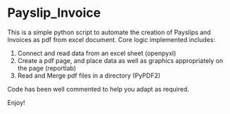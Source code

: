 # Payslip_Invoice
This is a simple python script to automate the creation of Payslips and Invoices as pdf from excel document. 
Core logic implemented includes:
  1. Connect and read data from an excel sheet (openpyxl)
  2. Create a pdf page, and place data as well as graphics appropriately on the page (reportlab)
  3. Read and Merge pdf files in a directory (PyPDF2)
  
  Code has been well commented to help you adapt as required. 
  
  Enjoy!

